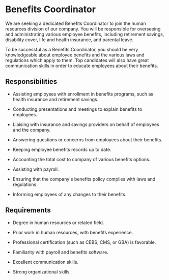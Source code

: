 # Benefits Coordinator

We are seeking a dedicated Benefits Coordinator to join the human resources division of our company. You will be responsible for overseeing and administrating various employee benefits, including retirement savings, disability cover, life and health insurance, and parental leave.

To be successful as a Benefits Coordinator, you should be very knowledgeable about employee benefits and the various laws and regulations which apply to them. Top candidates will also have great communication skills in order to educate employees about their benefits.

## Responsibilities

* Assisting employees with enrollment in benefits programs, such as health insurance and retirement savings.

* Conducting presentations and meetings to explain benefits to employees.

* Liaising with insurance and savings providers on behalf of employees and the company.

* Answering questions or concerns from employees about their benefits.

* Keeping employee benefits records up to date.

* Accounting the total cost to company of various benefits options.

* Assisting with payroll.

* Ensuring that the company's benefits policy complies with laws and regulations.

* Informing employees of any changes to their benefits.

## Requirements

* Degree in human resources or related field.

* Prior work in human resources, with benefits experience.

* Professional certification (such as CEBS, CMS, or GBA) is favorable.

* Familiarity with payroll and benefits software.

* Excellent communication skills.

* Strong organizational skills.

